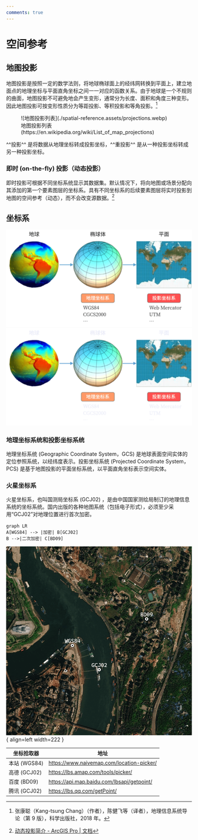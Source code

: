 ```yaml
---
comments: true
---
```


# 空间参考

## 地图投影

地图投影是按照一定的数学法则，将地球椭球面上的经纬网转换到平面上，建立地面点的地理坐标与平面直角坐标之间一一对应的函数关系。由于地球是一个不规则的曲面，地图投影不可避免地会产生变形，通常分为长度、面积和角度三种变形。因此地图投影可按变形性质分为等距投影、等积投影和等角投影。[^1]

[^1]: 张康聪（Kang-tsung Chang）（作者），陈健飞等（译者），地理信息系统导论（第 9 版），科学出版社，2018 年。

<figure markdown>
  ![地图投影列表](./spatial-reference.assets/projections.webp)
  <figcaption>地图投影列表(https://en.wikipedia.org/wiki/List_of_map_projections)</figcaption>
</figure>

^^投影^^ 是将数据从地理坐标转成投影坐标，^^重投影^^ 是从一种投影坐标转成另一种投影坐标。

### 即时 (on-the-fly) 投影（动态投影）

即时投影可根据不同坐标系统显示其数据集。默认情况下，将向地图或场景分配向其添加的第一个要素图层的坐标系。具有不同坐标系的后续要素图层将实时投影到地图的空间参考（动态），而不会改变源数据。[^2]

[^2]: [动态投影简介 - ArcGIS Pro | 文档](https://pro.arcgis.com/zh-cn/pro-app/latest/help/editing/introduction-to-projection-on-the-fly.htm)

## 坐标系

![](./spatial-reference.assets/crs.png##only-light)
![](./spatial-reference.assets/crs-dark.png##only-dark)

### 地理坐标系统和投影坐标系统

地理坐标系统 (Geographic Coordinate System，GCS) 是地球表面空间实体的定位参照系统，以经纬度表示。投影坐标系统 (Projected Coordinate System，PCS) 是基于地图投影的平面坐标系统，以平面直角坐标表示空间实体。

### 火星坐标系

火星坐标系，也叫国测局坐标系 (GCJ02) ，是由中国国家测绘局制订的地理信息系统的坐标系统。国内出版的各种地图系统（包括电子形式），必须至少采用“GCJ02”对地理位置进行首次加密。

```mermaid
graph LR
A[WGS84] --> |加密| B[GCJ02]
B -->|二次加密| C[BD09]
```

![Image title](./spatial-reference.assets/mars-coord.png){ align=left width=222 }

| 坐标拾取器   | 地址                                       |
| ------------ | ------------------------------------------ |
| 本站 (WGS84) | https://www.naivemap.com/location-picker/  |
| 高德 (GCJ02) | https://lbs.amap.com/tools/picker/         |
| 百度 (BD09)  | https://api.map.baidu.com/lbsapi/getpoint/ |
| 腾讯 (GCJ02) | https://lbs.qq.com/getPoint/               |
